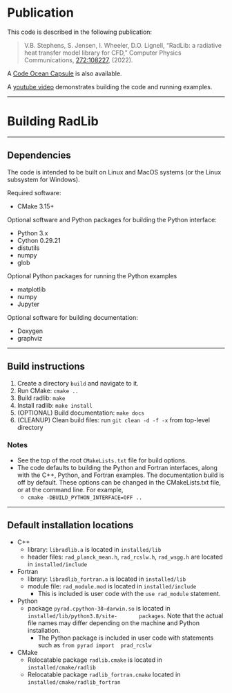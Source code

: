 # Publication

This code is described in the following publication:  
> V.B. Stephens, S. Jensen, I. Wheeler, D.O. Lignell, “RadLib: a radiative heat transfer model library for CFD,” Computer Physics Communications, [272:108227](https://doi.org/10.1016/j.cpc.2021.108227), (2022).

A [Code Ocean Capsule](https://codeocean.com/capsule/0997975/tree/v2) is also available.

A [youtube video](https://www.youtube.com/watch?v=z82ENE5fPoE) demonstrates building the code and running examples.

------------------------------------------------------------------

# Building RadLib

------------------------------------------------------------------
## Dependencies

The code is intended to be built on Linux and MacOS systems (or the Linux subsystem for Windows).

Required software:
* CMake 3.15+

Optional software and Python packages for building the Python interface:
* Python 3.x
* Cython 0.29.21
* distutils
* numpy
* glob

Optional Python packages for running the Python examples
* matplotlib
* numpy
* Jupyter

Optional software for building documentation:
* Doxygen
* graphviz

------------------------------------------------------------------
## Build instructions

1. Create a directory ```build``` and navigate to it.
2. Run CMake: ```cmake ..```
3. Build radlib: ```make```
4. Install radlib: ```make install```
5. (OPTIONAL) Build documentation: ```make docs```
6. (CLEANUP) Clean build files: run ```git clean -d -f -x``` from top-level directory

### Notes
* See the top of the root ```CMakeLists.txt``` file for build options.
* The code defaults to building the Python and Fortran interfaces, along with the C++, Python, and Fortran examples. The documentation build is off by default. These options can be changed in the CMakeLists.txt file, or at the command line. For example,
    * ```cmake -DBUILD_PYTHON_INTERFACE=OFF ..```

------------------------------------------------------------------
## Default installation locations

* C++
    * library: ```libradlib.a``` is located in ```installed/lib```
    * header files: ```rad_planck_mean.h```, ```rad_rcslw.h```, ```rad_wsgg.h``` are located in ```installed/include```
* Fortran
    * library: ```libradlib_fortran.a``` is located in ```installed/lib```
    * module file: ```rad_module.mod``` is located in ```installed/include```
        * This is included is user code with the ```use rad_module``` statement.
* Python
    * package ```pyrad.cpython-38-darwin.so``` is located in ```installed/lib/python3.8/site-       packages```. Note that the actual file names may differ depending on the machine and Python         installation.
        * The Python package is included in user code with statements such as ```from pyrad import  prad_rcslw```
* CMake
    * Relocatable package ```radlib.cmake``` is located in ```installed/cmake/radlib```
    * Relocatable package ```radlib_fortran.cmake``` located in ```installed/cmake/radlib_fortran```

